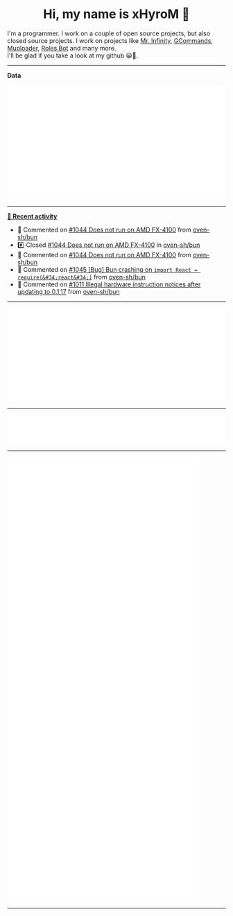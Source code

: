<p align="center">
    <!-- <img src="https://avatars.githubusercontent.com/u/56601352" width="192" alt="hyro's pfp" /> -->
    <h1 align="center">Hi, my name is xHyroM 👋</h1>
</p>

I'm a programmer. I work on a couple of open source projects, but also closed source projects. I work on projects like [Mr. Infinity](https://discord.com/oauth2/authorize?client_id=720321585625694239&scope=bot%20applications.commands&permissions=8&redirect_uri=https://blobs.gq/imanager&prompt=consent&response_type=code), [GCommands](https://github.com/Garlic-Team/GCommands), [Muploader](https://github.com/xHyroM/Muploader), [Roles Bot](https://github.com/xHyroM/roles-bot) and many more.  
I'll be glad if you take a look at my github 😀👀.

___
**Data**

<img src="https://github.com/xHyroM/xHyroM/blob/master/.cache/base.svg">

___

**[📰 Recent activity](https://github.com/xHyroM)**
* 💬 Commented on [#1044 Does not run on AMD FX-4100](https://github.com/oven-sh/bun/issues/1044) from [oven-sh/bun](https://github.com/oven-sh/bun)
* #️⃣ Closed [#1044 Does not run on AMD FX-4100](https://github.com/oven-sh/bun/issues/1044) in [oven-sh/bun](https://github.com/oven-sh/bun)
* 💬 Commented on [#1044 Does not run on AMD FX-4100](https://github.com/oven-sh/bun/issues/1044) from [oven-sh/bun](https://github.com/oven-sh/bun)
* 💬 Commented on [#1045 [Bug] Bun crashing on `import React = require(&#34;react&#34;)`](https://github.com/oven-sh/bun/issues/1045) from [oven-sh/bun](https://github.com/oven-sh/bun)
* 💬 Commented on [#1011 Illegal hardware instruction notices after updating to 0.1.17](https://github.com/oven-sh/bun/issues/1011) from [oven-sh/bun](https://github.com/oven-sh/bun)


___

<img src="https://github.com/xHyroM/xHyroM/blob/master/.cache/isocalendar.svg">

___

<img src="https://github.com/xHyroM/xHyroM/blob/master/.cache/languages.svg">

___

<img src="https://github.com/xHyroM/xHyroM/blob/master/.cache/achievements.svg">

___
